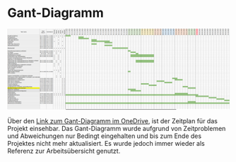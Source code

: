 # Gant-Diagramm

![](../../assets/img/GantDiagramm.png)

Über den [Link zum Gant-Diagramm im OneDrive](https://1drv.ms/x/s!Av91Eg2cE4ZlyS9o_U5IlrMu3ekj?e=HA9KDb), ist der Zeitplan für das Projekt einsehbar. Das Gant-Diagramm wurde aufgrund von Zeitproblemen und Abweichungen nur Bedingt eingehalten und bis zum Ende des Projektes nicht mehr aktualisiert. Es wurde jedoch immer wieder als Referenz zur Arbeitsübersicht genutzt.

[^1]: https://1drv.ms/x/s!Av91Eg2cE4ZlyS9o_U5IlrMu3ekj?e=HA9KDb (27.02.2023)